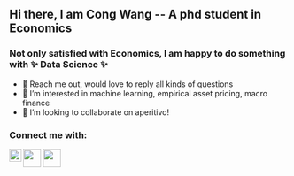 ## Hi there, I am Cong Wang -- A phd student in Economics

### Not only satisfied with Economics, I am happy to do something with ✨ Data Science ✨ 
- 👋 Reach me out, would love to reply all kinds of questions
- 👀 I’m interested in machine learning, empirical asset pricing, macro finance
- 💞️ I’m looking to collaborate on aperitivo!

### Connect me with:
[<img height="32" width="32" src="https://cdn.jsdelivr.net/npm/simple-icons@v7/icons/[YOUTUBE].svg" />][website]
[<img height="32" width="32" src="https://unpkg.com/simple-icons@v7/icons/[ICON SLUG].svg" />][twitter]
[<img align="left" alt="codeSTACKr.com" width="22px" src="https://raw.githubusercontent.com/iconc/open-iconic/master/svg/globe.svg" />][website]

<br />
<br />

[website]: https://congwang.org
[twitter]: https://twitter.com/hopsss131
[linkedin]: https://www.linkedin.com/in/cong-wang131
[r]: https://rpubs.com/CongWang141

<!---
CongWang141/CongWang141 is a ✨ special ✨ repository because its `README.md` (this file) appears on your GitHub profile.
You can click the Preview link to take a look at your changes.
--->
